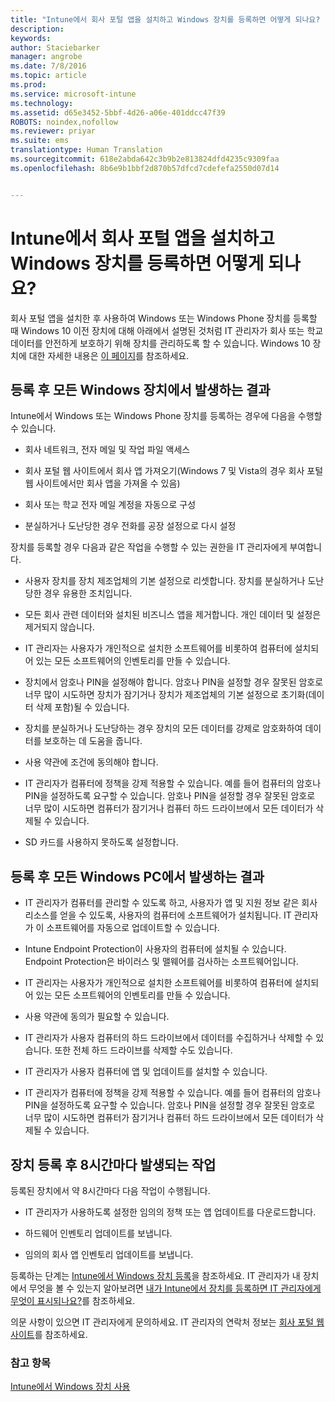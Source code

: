 ```yaml
---
title: "Intune에서 회사 포털 앱을 설치하고 Windows 장치를 등록하면 어떻게 되나요? | Microsoft Intune"
description: 
keywords: 
author: Staciebarker
manager: angrobe
ms.date: 7/8/2016
ms.topic: article
ms.prod: 
ms.service: microsoft-intune
ms.technology: 
ms.assetid: d65e3452-5bbf-4d26-a06e-401ddcc47f39
ROBOTS: noindex,nofollow
ms.reviewer: priyar
ms.suite: ems
translationtype: Human Translation
ms.sourcegitcommit: 618e2abda642c3b9b2e813824dfd4235c9309faa
ms.openlocfilehash: 8b6e9b1bbf2d870b57dfcd7cdefefa2550d07d14


---
```



# Intune에서 회사 포털 앱을 설치하고 Windows 장치를 등록하면 어떻게 되나요?

회사 포털 앱을 설치한 후 사용하여 Windows 또는 Windows Phone 장치를 등록할 때 Windows 10 이전 장치에 대해 아래에서 설명된 것처럼 IT 관리자가 회사 또는 학교 데이터를 안전하게 보호하기 위해 장치를 관리하도록 할 수 있습니다. Windows 10 장치에 대한 자세한 내용은 [이 페이지](what-happens-if-you-install-the-company-portal-app-and-enroll-your-device-in-intune-windows10.md)를 참조하세요.

## 등록 후 모든 Windows 장치에서 발생하는 결과
Intune에서 Windows 또는 Windows Phone 장치를 등록하는 경우에 다음을 수행할 수 있습니다.

-   회사 네트워크, 전자 메일 및 작업 파일 액세스

-   회사 포털 웹 사이트에서 회사 앱 가져오기(Windows 7 및 Vista의 경우 회사 포털 웹 사이트에서만 회사 앱을 가져올 수 있음)

-   회사 또는 학교 전자 메일 계정을 자동으로 구성

-   분실하거나 도난당한 경우 전화를 공장 설정으로 다시 설정

장치를 등록할 경우 다음과 같은 작업을 수행할 수 있는 권한을 IT 관리자에게 부여합니다.

-   사용자 장치를 장치 제조업체의 기본 설정으로 리셋합니다. 장치를 분실하거나 도난당한 경우 유용한 조치입니다.

-   모든 회사 관련 데이터와 설치된 비즈니스 앱을 제거합니다. 개인 데이터 및 설정은 제거되지 않습니다.

-   IT 관리자는 사용자가 개인적으로 설치한 소프트웨어를 비롯하여 컴퓨터에 설치되어 있는 모든 소프트웨어의 인벤토리를 만들 수 있습니다.

-   장치에서 암호나 PIN을 설정해야 합니다. 암호나 PIN을 설정할 경우 잘못된 암호로 너무 많이 시도하면 장치가 잠기거나 장치가 제조업체의 기본 설정으로 초기화(데이터 삭제 포함)될 수 있습니다.

-   장치를 분실하거나 도난당하는 경우 장치의 모든 데이터를 강제로 암호화하여 데이터를 보호하는 데 도움을 줍니다.

-   사용 약관에 조건에 동의해야 합니다.

-   IT 관리자가 컴퓨터에 정책을 강제 적용할 수 있습니다. 예를 들어 컴퓨터의 암호나 PIN을 설정하도록 요구할 수 있습니다. 암호나 PIN을 설정할 경우 잘못된 암호로 너무 많이 시도하면 컴퓨터가 잠기거나 컴퓨터 하드 드라이브에서 모든 데이터가 삭제될 수 있습니다.

-   SD 카드를 사용하지 못하도록 설정합니다.

## 등록 후 모든 Windows PC에서 발생하는 결과

-  IT 관리자가 컴퓨터를 관리할 수 있도록 하고, 사용자가 앱 및 지원 정보 같은 회사 리소스를 얻을 수 있도록, 사용자의 컴퓨터에 소프트웨어가 설치됩니다. IT 관리자가 이 소프트웨어를 자동으로 업데이트할 수 있습니다.

-  Intune Endpoint Protection이 사용자의 컴퓨터에 설치될 수 있습니다. Endpoint Protection은 바이러스 및 맬웨어를 검사하는 소프트웨어입니다.

-  IT 관리자는 사용자가 개인적으로 설치한 소프트웨어를 비롯하여 컴퓨터에 설치되어 있는 모든 소프트웨어의 인벤토리를 만들 수 있습니다.

-  사용 약관에 동의가 필요할 수 있습니다.

-  IT 관리자가 사용자 컴퓨터의 하드 드라이브에서 데이터를 수집하거나 삭제할 수 있습니다. 또한 전체 하드 드라이브를 삭제할 수도 있습니다.

-  IT 관리자가 사용자 컴퓨터에 앱 및 업데이트를 설치할 수 있습니다.

-  IT 관리자가 컴퓨터에 정책을 강제 적용할 수 있습니다. 예를 들어 컴퓨터의 암호나 PIN을 설정하도록 요구할 수 있습니다. 암호나 PIN을 설정할 경우 잘못된 암호로 너무 많이 시도하면 컴퓨터가 잠기거나 컴퓨터 하드 드라이브에서 모든 데이터가 삭제될 수 있습니다.


## 장치 등록 후 8시간마다 발생되는 작업
등록된 장치에서 약 8시간마다 다음 작업이 수행됩니다.

-   IT 관리자가 사용하도록 설정한 임의의 정책 또는 앱 업데이트를 다운로드합니다.

-   하드웨어 인벤토리 업데이트를 보냅니다.

-   임의의 회사 앱 인벤토리 업데이트를 보냅니다.

등록하는 단계는 [Intune에서 Windows 장치 등록](enroll-your-device-in-intune-windows.md)을 참조하세요. IT 관리자가 내 장치에서 무엇을 볼 수 있는지 알아보려면 [내가 Intune에서 장치를 등록하면 IT 관리자에게 무엇이 표시되나요?](what-can-your-it-administrator-see-when-you-enroll-your-device-in-intune-windows.md)를 참조하세요.

의문 사항이 있으면 IT 관리자에게 문의하세요. IT 관리자의 연락처 정보는 [회사 포털 웹 사이트](http://portal.manage.microsoft.com)를 참조하세요.

### 참고 항목
[Intune에서 Windows 장치 사용](using-your-windows-device-with-intune.md)



<!--HONumber=Jul16_HO4-->


